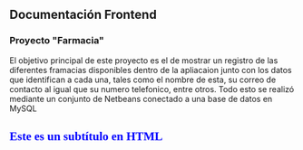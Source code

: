 ## Documentación Frontend  
### Proyecto "Farmacia"

El objetivo principal de este proyecto es el de mostrar un registro de las diferentes framacias disponibles dentro de la apliacaion
junto con los datos que identifican a cada una, tales como el nombre de esta, su correo de contacto al igual que su numero telefonico, 
entre otros. Todo esto se realizó mediante un conjunto de Netbeans conectado a una base de datos en MySQL

<h2 style="color: blue; font-family: 'Comic Sans MS', cursive;">Este es un subtítulo en HTML</h2>
